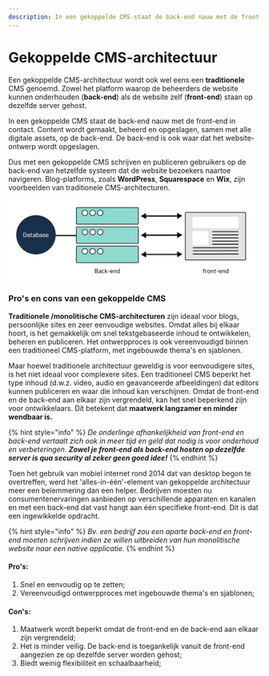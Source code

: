 ```yaml
---
description: In een gekoppelde CMS staat de back-end nauw met de front-end in contact.
---
```


# Gekoppelde CMS-architectuur

Een gekoppelde CMS-architectuur wordt ook wel eens een **traditionele** CMS genoemd. Zowel het platform waarop de beheerders de website kunnen onderhouden (**back-end**) als de website zelf (**front-end**) staan op dezelfde server gehost.&#x20;

In een gekoppelde CMS staat de back-end nauw met de front-end in contact. Content wordt gemaakt, beheerd en opgeslagen, samen met alle digitale assets, op de back-end. De back-end is ook waar dat het website-ontwerp wordt opgeslagen.&#x20;

Dus met een gekoppelde CMS schrijven en publiceren gebruikers op de back-end van hetzelfde systeem dat de website bezoekers naartoe navigeren. Blog-platforms, zoals **WordPress**, **Squarespace** en **Wix**, zijn voorbeelden van traditionele CMS-architecturen.

![Traditioneel / gekoppelde CMS-Architectuur](<../../.gitbook/assets/image (1).png>)

### Pro's en cons van een gekoppelde CMS

**Traditionele /monolitische CMS-architecturen** zijn ideaal voor blogs, persoonlijke sites en zeer eenvoudige websites. Omdat alles bij elkaar hoort, is het gemakkelijk om snel tekstgebaseerde inhoud te ontwikkelen, beheren en publiceren. Het ontwerpproces is ook vereenvoudigd binnen een traditioneel CMS-platform, met ingebouwde thema's en sjablonen.

Maar hoewel traditionele architectuur geweldig is voor eenvoudigere sites, is het niet ideaal voor complexere sites. Een traditioneel CMS beperkt het type inhoud (d.w.z. video, audio en geavanceerde afbeeldingen) dat editors kunnen publiceren en waar die inhoud kan verschijnen. Omdat de front-end en de back-end aan elkaar zijn vergrendeld, kan het snel beperkend zijn voor ontwikkelaars. Dit betekent dat **maatwerk langzamer en minder wendbaar is.**&#x20;

{% hint style="info" %}
_De onderlinge afhankelijkheid van front-end en back-end vertaalt zich ook in meer tijd en geld dat nodig is voor onderhoud en verbeteringen. **Zowel je front-end als back-end hosten op dezelfde server is qua security al zeker geen goed idee!**_
{% endhint %}

Toen het gebruik van mobiel internet rond 2014 dat van desktop begon te overtreffen, werd het 'alles-in-één'-element van gekoppelde architectuur meer een belemmering dan een helper. Bedrijven moesten nu consumentenervaringen aanbieden op verschillende apparaten en kanalen en met een back-end dat vast hangt aan één specifieke front-end. Dit is dat een ingewikkelde opdracht.&#x20;

{% hint style="info" %}
_Bv. een bedrijf  zou een aparte back-end en front-end moeten schrijven indien ze willen uitbreiden van hun monolitische website naar een native applicatie._
{% endhint %}

#### **Pro's:**

1. Snel en eenvoudig op te zetten;
2. Vereenvoudigd ontwerpproces met ingebouwde thema's en sjablonen;

#### **Con's:**

1. Maatwerk wordt beperkt omdat de front-end en de back-end aan elkaar zijn vergrendeld;
2. Het is minder veilig. De back-end is toegankelijk vanuit de front-end aangezien ze op dezelfde server worden gehost;
3. Biedt weinig flexibiliteit en schaalbaarheid;


